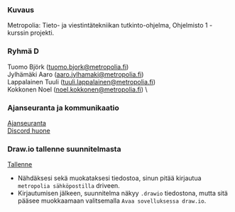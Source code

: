 ### Kuvaus
Metropolia: Tieto- ja viestintätekniikan tutkinto-ohjelma, Ohjelmisto 1 -kurssin projekti.

### Ryhmä D
Tuomo Björk (tuomo.bjork@metropolia.fi) \
Jylhämäki Aaro (aaro.jylhamaki@metropolia.fi) \
Lappalainen Tuuli (tuuli.lappalainen@metropolia.fi) \
Kokkonen Noel (noel.kokkonen@metropolia.fi) \

### Ajanseuranta ja kommunikaatio
[Ajanseuranta](https://docs.google.com/spreadsheets/d/1zNquF4rOppIsuHlkpdzrMcSmvQwr92FnjMw9hFcxoVU/edit?usp=sharing) \
[Discord huone](https://discord.com/channels/1207577718405857341/1207577718875623468)

### Draw.io tallenne suunnitelmasta
[Tallenne](https://drive.google.com/file/d/1tCwMWWl60WpciHbuS6r8Tt5wGIWZu9MJ/view?usp=sharing) 

- Nähdäksesi sekä muokataksesi tiedostoa, sinun pitää kirjautua `metropolia sähköpostilla` driveen.
- Kirjautumisen jälkeen, suunnitelma näkyy `.drawio` tiedostona, mutta sitä pääsee muokkaamaan valitsemalla `Avaa sovelluksessa draw.io`.




